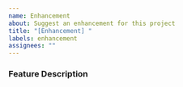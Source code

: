 ```yaml
---
name: Enhancement
about: Suggest an enhancement for this project
title: "[Enhancement] "
labels: enhancement
assignees: ""
---
```


### Feature Description

<!-- Describe the enhancement you'd like to see -->
